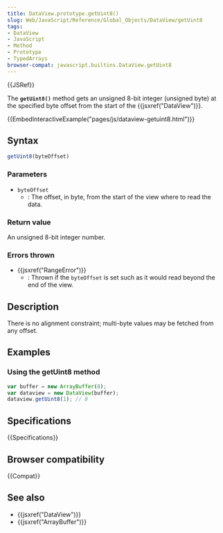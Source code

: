 ```yaml
---
title: DataView.prototype.getUint8()
slug: Web/JavaScript/Reference/Global_Objects/DataView/getUint8
tags:
- DataView
- JavaScript
- Method
- Prototype
- TypedArrays
browser-compat: javascript.builtins.DataView.getUint8
---
```

{{JSRef}}

The **`getUint8()`** method gets an unsigned 8-bit integer (unsigned byte) at
the specified byte offset from the start of the {{jsxref("DataView")}}.

{{EmbedInteractiveExample("pages/js/dataview-getuint8.html")}}

## Syntax

```js
getUint8(byteOffset)
```

### Parameters

- `byteOffset`
  - : The offset, in byte, from the start of the view where to read the data.

### Return value

An unsigned 8-bit integer number.

### Errors thrown

- {{jsxref("RangeError")}}
  - : Thrown if the `byteOffset` is set such as it would read beyond the end of
    the view.

## Description

There is no alignment constraint; multi-byte values may be fetched from any
offset.

## Examples

### Using the getUint8 method

```js
var buffer = new ArrayBuffer(8);
var dataview = new DataView(buffer);
dataview.getUint8(1); // 0
```

## Specifications

{{Specifications}}

## Browser compatibility

{{Compat}}

## See also

- {{jsxref("DataView")}}
- {{jsxref("ArrayBuffer")}}
